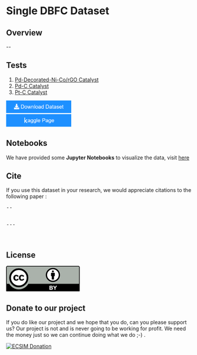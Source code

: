# Single DBFC Dataset

## Overview

--

## Tests


1. [Pd-Decorated-Ni-Co/rGO Catalyst](https://github.com/ECSIM/dbfc-dataset/tree/master/Pd-Decorated-Ni-Co_rGO%20Catalyst)
2. [Pd-C Catalyst](https://github.com/ECSIM/dbfc-dataset/tree/master/Pd-C%20Catalyst)
3. [Pt-C Catalyst](https://github.com/ECSIM/dbfc-dataset/tree/master/Pt-C%20Catalyst)

<a href="https://github.com/ECSIM/dbfc-dataset/archive/v1.0.zip"><img src="images/button.png" width="177px" height="34px"><a/>
<br/>
<a href=""><img src="images/button2.png" width="177px" height="34px"><a/>

## Notebooks

We have provided some **Jupyter Notebooks** to visualize the data, visit [here](https://github.com/ECSIM/dbfc-dataset/tree/master/Notebooks)

## Cite

If you use this dataset in your research, we would appreciate citations to the following paper :

<pre>
--
</pre>
<pre>

---


</pre>

## License


<a href="https://github.com/ECSIM/dbfc-dataset/blob/master/LICENSE"><img src="images/CC-BY.png"></a>

## Donate to our project
								
If you do like our project and we hope that you do, can you please support us? Our project is not and is never going to be working for profit. We need the money just so we can continue doing what we do ;-) .

<a href="https://www.ecsim.ir/opem/donate.html" target="_blank"><img src="http://www.ecsim.ir/images/Donate-Button.png" height="90px" width="270px" alt="ECSIM Donation"></a>